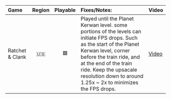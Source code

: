 Game|Region|Playable|Fixes/Notes:|Video
:---|:----:|:------:|:----------|:---
Ratchet & Clank|🇺🇸|🟩|Played until the Planet Kerwan level. some portions of the levels can initiate FPS drops. Such as the start of the Planet Kerwan level, corner before the train ride, and at the end of the train ride. Keep the upsacale resolution down to around 1.25x ~ 2x to minimizes the FPS drops.|[Video](https://www.youtube.com/watch?v=pzWcUUmaraE)